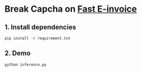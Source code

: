 # Break Capcha on [Fast E-invoice](https://einvoice.fast.com.vn/)

## 1. Install dependencies
```
pip install -r requirement.txt
```
## 2. Demo
```
python inference.py
```
